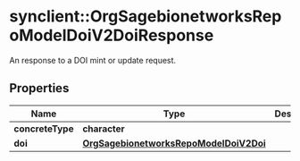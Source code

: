 # synclient::OrgSagebionetworksRepoModelDoiV2DoiResponse

An response to a DOI mint or update request.

## Properties
Name | Type | Description | Notes
------------ | ------------- | ------------- | -------------
**concreteType** | **character** |  | [optional] 
**doi** | [**OrgSagebionetworksRepoModelDoiV2Doi**](org.sagebionetworks.repo.model.doi.v2.Doi.md) |  | [optional] 


